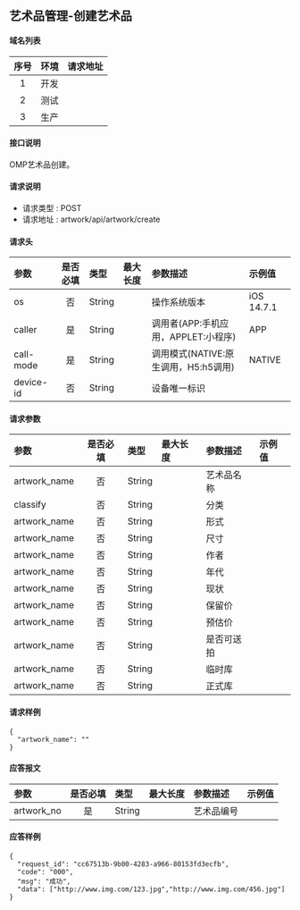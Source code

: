 ## 艺术品管理-创建艺术品

#### 域名列表
| 序号  | 环境  | 请求地址 |
| :---: | :---: | :------- |
|   1   | 开发  |          |
|   2   | 测试  |          |
|   3   | 生产  |          |

#### 接口说明
OMP艺术品创建。

#### 请求说明
* 请求类型 : POST
* 请求地址 : artwork/api/artwork/create

#### 请求头
| 参数      | 是否必填 | 类型   | 最大长度 | 参数描述                             | 示例值     |
| :-------- | :------: | :----- | :------- | :----------------------------------- | :--------- |
| os        |    否    | String |          | 操作系统版本                         | iOS 14.7.1 |
| caller    |    是    | String |          | 调用者(APP:手机应用，APPLET:小程序)  | APP        |
| call-mode |    是    | String |          | 调用模式(NATIVE:原生调用，H5:h5调用) | NATIVE     |
| device-id |    否    | String |          | 设备唯一标识                         |            |

#### 请求参数
| 参数        | 是否必填 | 类型   | 最大长度 | 参数描述                                                        | 示例值 |
| :---------- | :------: | :----- | :------- | :-------------- | :----- |
| artwork_name |    否    | String |          | 艺术品名称 |        |
| classify |    否    | String |          | 分类 |        |
| artwork_name |    否    | String |          | 形式 |        |
| artwork_name |    否    | String |          | 尺寸 |        |
| artwork_name |    否    | String |          | 作者 |        |
| artwork_name |    否    | String |          | 年代 |        |
| artwork_name |    否    | String |          | 现状 |        |
| artwork_name |    否    | String |          | 保留价 |        |
| artwork_name |    否    | String |          | 预估价 |        |
| artwork_name |    否    | String |          | 是否可送拍 |        |
| artwork_name |    否    | String |          | 临时库 |        |
| artwork_name |    否    | String |          | 正式库 |        |

#### 请求样例
```
{
  "artwork_name": ""
}
```

#### 应答报文
| 参数 | 是否必填 | 类型 | 最大长度 | 参数描述 | 示例值 |
| :--- | :------: | :--- | :------- | :------- | :----- |
| artwork_no |    是    | String |          | 艺术品编号  |        |

#### 应答样例
```
{
  "request_id": "cc67513b-9b00-4283-a966-80153fd3ecfb",
  "code": "000",
  "msg": "成功",
  "data": ["http://www.img.com/123.jpg","http://www.img.com/456.jpg"]
}

```
